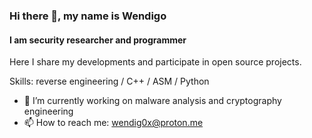 ### Hi there 👋, my name is Wendigo
#### I am security researcher and programmer
Here I share my developments and participate in open source projects.

Skills: reverse engineering / C++ / ASM / Python

- 🔭 I’m currently working on malware analysis and cryptography engineering 
- 📫 How to reach me: wendig0x@proton.me


